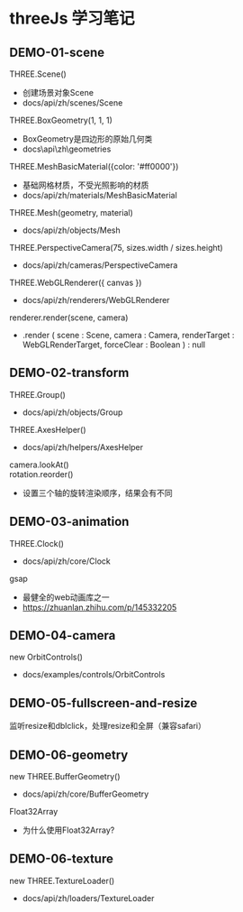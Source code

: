 # threeJs 学习笔记

## DEMO-01-scene
THREE.Scene()  
  * 创建场景对象Scene  
  * docs/api/zh/scenes/Scene  
  
THREE.BoxGeometry(1, 1, 1)  
  * BoxGeometry是四边形的原始几何类  
  * docs\api\zh\geometries  
  
THREE.MeshBasicMaterial({color: '#ff0000'})  
  * 基础网格材质，不受光照影响的材质  
  * docs/api/zh/materials/MeshBasicMaterial  
  
THREE.Mesh(geometry, material)  
  * docs/api/zh/objects/Mesh  
  
THREE.PerspectiveCamera(75, sizes.width / sizes.height)  
  * docs/api/zh/cameras/PerspectiveCamera  
  
THREE.WebGLRenderer({ canvas })  
  * docs/api/zh/renderers/WebGLRenderer  
  
renderer.render(scene, camera)  
  * .render ( scene : Scene, camera : Camera, renderTarget : WebGLRenderTarget, forceClear : Boolean ) : null
## DEMO-02-transform
THREE.Group()  
  * docs/api/zh/objects/Group  
  
THREE.AxesHelper()  
  * docs/api/zh/helpers/AxesHelper  
  
camera.lookAt()  
rotation.reorder()  
  * 设置三个轴的旋转渲染顺序，结果会有不同  

## DEMO-03-animation  
THREE.Clock()  
  * docs/api/zh/core/Clock  
  
gsap  
  * 最健全的web动画库之一  
  * https://zhuanlan.zhihu.com/p/145332205  

## DEMO-04-camera  
new OrbitControls()  
  * docs/examples/controls/OrbitControls  

## DEMO-05-fullscreen-and-resize
监听resize和dblclick，处理resize和全屏（兼容safari）  

## DEMO-06-geometry  
new THREE.BufferGeometry()  
  * docs/api/zh/core/BufferGeometry  

Float32Array  
  * 为什么使用Float32Array?  

## DEMO-06-texture  
new THREE.TextureLoader()
  * docs/api/zh/loaders/TextureLoader